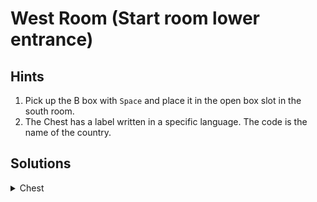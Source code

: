 # West Room (Start room lower entrance)


## Hints

1. Pick up the B box with `Space` and place it in the open box slot in the south room.
2. The Chest has a label written in a specific language. The code is the name of the country.

## Solutions

<details>
  <summary>Chest</summary>
Japan
</details>
